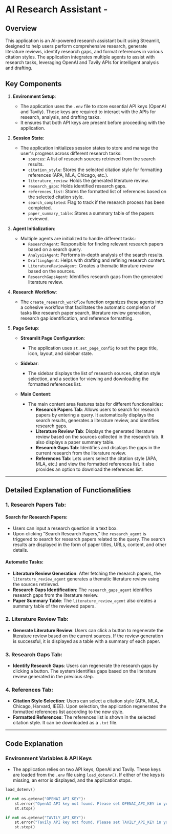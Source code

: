 # AI Research Assistant - 

## Overview

This application is an AI-powered research assistant built using Streamlit, designed to help users perform comprehensive research, generate literature reviews, identify research gaps, and format references in various citation styles. The application integrates multiple agents to assist with research tasks, leveraging OpenAI and Tavily APIs for intelligent analysis and drafting.

## Key Components

1. **Environment Setup**:
   - The application uses the `.env` file to store essential API keys (OpenAI and Tavily). These keys are required to interact with the APIs for research, analysis, and drafting tasks.
   - It ensures that both API keys are present before proceeding with the application.

2. **Session State**:
   - The application initializes session states to store and manage the user's progress across different research tasks:
     - `sources`: A list of research sources retrieved from the search results.
     - `citation_style`: Stores the selected citation style for formatting references (APA, MLA, Chicago, etc.).
     - `literature_review`: Holds the generated literature review.
     - `research_gaps`: Holds identified research gaps.
     - `references_list`: Stores the formatted list of references based on the selected citation style.
     - `search_completed`: Flag to track if the research process has been completed.
     - `paper_summary_table`: Stores a summary table of the papers reviewed.

3. **Agent Initialization**:
   - Multiple agents are initialized to handle different tasks:
     - `ResearchAgent`: Responsible for finding relevant research papers based on a search query.
     - `AnalysisAgent`: Performs in-depth analysis of the search results.
     - `DraftingAgent`: Helps with drafting and refining research content.
     - `LiteratureReviewAgent`: Creates a thematic literature review based on the sources.
     - `ResearchGapsAgent`: Identifies research gaps from the generated literature review.

4. **Research Workflow**:
   - The `create_research_workflow` function organizes these agents into a cohesive workflow that facilitates the automatic completion of tasks like research paper search, literature review generation, research gap identification, and reference formatting.

5. **Page Setup**:
   - **Streamlit Page Configuration**:
     - The application uses `st.set_page_config` to set the page title, icon, layout, and sidebar state.
   
   - **Sidebar**:
     - The sidebar displays the list of research sources, citation style selection, and a section for viewing and downloading the formatted references list.
   
   - **Main Content**:
     - The main content area features tabs for different functionalities:
       - **Research Papers Tab**: Allows users to search for research papers by entering a query. It automatically displays the search results, generates a literature review, and identifies research gaps.
       - **Literature Review Tab**: Displays the generated literature review based on the sources collected in the research tab. It also displays a paper summary table.
       - **Research Gaps Tab**: Identifies and displays the gaps in the current research from the literature review.
       - **References Tab**: Lets users select the citation style (APA, MLA, etc.) and view the formatted references list. It also provides an option to download the references list.

---

## Detailed Explanation of Functionalities

### 1. **Research Papers Tab**:

#### Search for Research Papers:
- Users can input a research question in a text box.
- Upon clicking "Search Research Papers," the `research_agent` is triggered to search for research papers related to the query. The search results are displayed in the form of paper titles, URLs, content, and other details.

#### Automatic Tasks:
- **Literature Review Generation**: After fetching the research papers, the `literature_review_agent` generates a thematic literature review using the sources retrieved.
- **Research Gaps Identification**: The `research_gaps_agent` identifies research gaps from the literature review.
- **Paper Summary Table**: The `literature_review_agent` also creates a summary table of the reviewed papers.

### 2. **Literature Review Tab**:
- **Generate Literature Review**: Users can click a button to regenerate the literature review based on the current sources. If the review generation is successful, it is displayed as a table with a summary of each paper.

### 3. **Research Gaps Tab**:
- **Identify Research Gaps**: Users can regenerate the research gaps by clicking a button. The system identifies gaps based on the literature review generated in the previous step.

### 4. **References Tab**:
- **Citation Style Selection**: Users can select a citation style (APA, MLA, Chicago, Harvard, IEEE). Upon selection, the application regenerates the formatted references list according to the new style.
- **Formatted References**: The references list is shown in the selected citation style. It can be downloaded as a `.txt` file.

---

## Code Explanation

### Environment Variables & API Keys
- The application relies on two API keys, OpenAI and Tavily. These keys are loaded from the `.env` file using `load_dotenv()`. If either of the keys is missing, an error is displayed, and the application stops.

```python
load_dotenv()

if not os.getenv("OPENAI_API_KEY"):
    st.error("OpenAI API key not found. Please set OPENAI_API_KEY in your .env file.")
    st.stop()

if not os.getenv("TAVILY_API_KEY"):
    st.error("Tavily API key not found. Please set TAVILY_API_KEY in your .env file.")
    st.stop()
